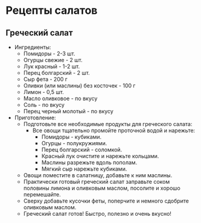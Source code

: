 # Рецепты салатов

## Греческий салат
- Ингредиенты:
  - Помидоры - 2-3 шт.
  - Огурцы свежие - 2 шт.
  - Лук красный - 1-2 шт.
  - Перец болгарский - 2 шт.
  - Сыр фета - 200 г
  - Оливки (или маслины) без косточек - 100 г
  - Лимон - 0,5 шт.
  - Масло оливковое - по вкусу
  - Соль - по вкусу
  - Перец черный молотый - по вкусу
- Приготовление:
  - Подготовьте все необходимые продукты для греческого салата:
    - Все овощи тщательно промойте проточной водой и нарежьте:
      -  Помидоры - кубиками.
      -  Огурцы - полукружиями.
      -  Перец болгарский - соломкой.
      -  Красный лук очистите и нарежьте кольцами.
      -  Маслины разрежьте вдоль пополам.
      -  Мягкий сыр нарежьте кубиками.
  - Овощи поместите в салатницу, добавьте к ним маслины.
  - Практически готовый греческий салат заправьте соком половины лимона и оливковым маслом, посолите и хорошо перемешайте.
  - Сверху добавьте кусочки феты, поперчите и немного сдобрите оливковым маслом.
  - Греческий салат готов! Быстро, полезно и очень вкусно!
